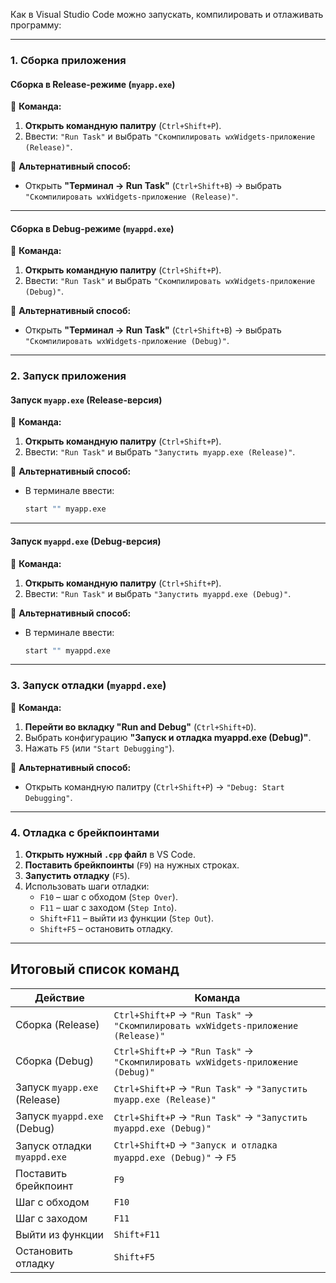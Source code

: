 ﻿Как в Visual Studio Code можно запускать, компилировать и отлаживать программу:  

---

### **1. Сборка приложения**
#### **Сборка в Release-режиме (`myapp.exe`)**
📌 **Команда:**  
1. **Открыть командную палитру** (`Ctrl+Shift+P`).  
2. Ввести: `"Run Task"` и выбрать `"Скомпилировать wxWidgets-приложение (Release)"`.  

📌 **Альтернативный способ:**  
- Открыть **"Терминал → Run Task"** (`Ctrl+Shift+B`) → выбрать `"Скомпилировать wxWidgets-приложение (Release)"`.  

---

#### **Сборка в Debug-режиме (`myappd.exe`)**
📌 **Команда:**  
1. **Открыть командную палитру** (`Ctrl+Shift+P`).  
2. Ввести: `"Run Task"` и выбрать `"Скомпилировать wxWidgets-приложение (Debug)"`.  

📌 **Альтернативный способ:**  
- Открыть **"Терминал → Run Task"** (`Ctrl+Shift+B`) → выбрать `"Скомпилировать wxWidgets-приложение (Debug)"`.  

---

### **2. Запуск приложения**
#### **Запуск `myapp.exe` (Release-версия)**
📌 **Команда:**  
1. **Открыть командную палитру** (`Ctrl+Shift+P`).  
2. Ввести: `"Run Task"` и выбрать `"Запустить myapp.exe (Release)"`.  

📌 **Альтернативный способ:**  
- В терминале ввести:  
  ```sh
  start "" myapp.exe
  ```

---

#### **Запуск `myappd.exe` (Debug-версия)**
📌 **Команда:**  
1. **Открыть командную палитру** (`Ctrl+Shift+P`).  
2. Ввести: `"Run Task"` и выбрать `"Запустить myappd.exe (Debug)"`.  

📌 **Альтернативный способ:**  
- В терминале ввести:  
  ```sh
  start "" myappd.exe
  ```

---

### **3. Запуск отладки (`myappd.exe`)**
📌 **Команда:**  
1. **Перейти во вкладку "Run and Debug"** (`Ctrl+Shift+D`).  
2. Выбрать конфигурацию **"Запуск и отладка myappd.exe (Debug)"**.  
3. Нажать `F5` (или `"Start Debugging"`).  

📌 **Альтернативный способ:**  
- Открыть командную палитру (`Ctrl+Shift+P`) → `"Debug: Start Debugging"`.  

---

### **4. Отладка с брейкпоинтами**
1. **Открыть нужный `.cpp` файл** в VS Code.  
2. **Поставить брейкпоинты** (`F9`) на нужных строках.  
3. **Запустить отладку** (`F5`).  
4. Использовать шаги отладки:  
   - `F10` – шаг с обходом (`Step Over`).  
   - `F11` – шаг с заходом (`Step Into`).  
   - `Shift+F11` – выйти из функции (`Step Out`).  
   - `Shift+F5` – остановить отладку.  

---

## **Итоговый список команд**
| Действие | Команда |
|----------|---------|
| Сборка (Release) | `Ctrl+Shift+P` → `"Run Task"` → `"Скомпилировать wxWidgets-приложение (Release)"` |
| Сборка (Debug) | `Ctrl+Shift+P` → `"Run Task"` → `"Скомпилировать wxWidgets-приложение (Debug)"` |
| Запуск `myapp.exe` (Release) | `Ctrl+Shift+P` → `"Run Task"` → `"Запустить myapp.exe (Release)"` |
| Запуск `myappd.exe` (Debug) | `Ctrl+Shift+P` → `"Run Task"` → `"Запустить myappd.exe (Debug)"` |
| Запуск отладки `myappd.exe` | `Ctrl+Shift+D` → `"Запуск и отладка myappd.exe (Debug)"` → `F5` |
| Поставить брейкпоинт | `F9` |
| Шаг с обходом | `F10` |
| Шаг с заходом | `F11` |
| Выйти из функции | `Shift+F11` |
| Остановить отладку | `Shift+F5` |

